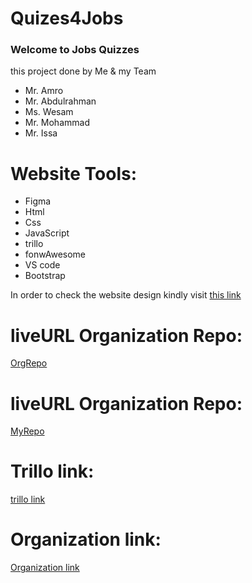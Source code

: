 # Quizes4Jobs
### Welcome to Jobs Quizzes

this project done by Me & my Team
+ Mr. Amro
+ Mr. Abdulrahman
+ Ms. Wesam
+ Mr. Mohammad
+ Mr. Issa

# Website Tools:

+ Figma
+ Html
+ Css
+ JavaScript
+ trillo
+ fonwAwesome
+ VS code
+ Bootstrap

 In order to check the website design kindly visit [this link](https://www.figma.com/file/01KIUS6NMMtCpUNXnc12SY/Quiz-Project?node-id=37-764&t=SKxRpDyo9d2I1iFE-0)

# liveURL Organization Repo:
[OrgRepo](https://group-4-quiz-website.github.io/G4-Quiz-Website/)

# liveURL Organization Repo:
[MyRepo](https://group-4-quiz-website.github.io/G4-Quiz-Website/)

# Trillo link:
[trillo link](https://trello.com/b/pUsDDPlh/group-4-quiz-webbsite)

# Organization link:
[Organization link](https://github.com/Group-4-Quiz-Website/G4-Quiz-Website)
